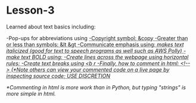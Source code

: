 # Lesson-3

Learned about text basics including:

-Pop-ups for abbreviations using <abbr title="">
-Copyright symbol: &copy
-Greater than or less than symbols: &lt &gt
-Communicate emphasis using: <em> makes text italicized (good for text to speech programs as well such as AWS Polly)
-make text BOLD using: <str ong>
-Create lines across the webpage using horizontal rules: <h r>
-Create text breaks using <b r
-Finally, how to comment in html: <!-- > (*Note others can view your commented code on a live page by inspecting source code; USE DISCRETION

*Commenting in html is more work than in Python, but typing "strings" is more simple in html.
